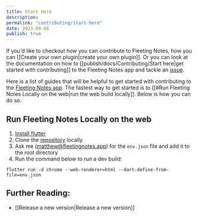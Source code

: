 ```yaml
---
title: Start Here
description: 
permalink: "contributing/start-here"
date: 2023-09-08
publish: true
---
```

If you'd like to checkout how you can contribute to Fleeting Notes, how you can [[Create your own plugin|create your own plugin]].  Or you can look at the documentation on how to [[publish/docs/Contributing/Start here|get started with contributing]] to the Fleeting Notes app and tackle an [issue](https://github.com/fleetingnotes/fleeting-notes-flutter/issues).

Here is a list of guides that will be helpful to get started with contributing to the [Fleeting Notes app](https://github.com/fleetingnotes/fleeting-notes-flutter/). The fastest way to get started is to [[#Run Fleeting Notes Locally on the web|run the web build locally]]. Below is how you can do so.

## Run Fleeting Notes Locally on the web
1. [Install flutter](https://docs.flutter.dev/get-started/install)
2. Clone the [repository](https://github.com/fleetingnotes/fleeting-notes-flutter) locally
3. Ask me (matthew@fleetingnotes.app) for the `env.json` file and add it to the root directory
4. Run the command below to run a dev build:
```
flutter run -d chrome --web-renderer=html --dart-define-from-file=env.json
```

## Further Reading:
- [[Release a new version|Release a new version]]

